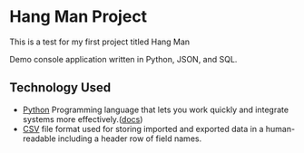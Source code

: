 # Hang Man Project
 This is a test for my first project titled Hang Man


Demo console application written in Python, JSON,  and SQL.

## Technology Used

- [Python](https://www.python.org/) Programming language that lets you work quickly and integrate systems more effectively.([docs](https://docs.python.org/3/))
- [CSV](https://en.wikipedia.org/wiki/Comma-separated_values) file format used for storing imported and exported data in a human-readable including a header row of field names.

